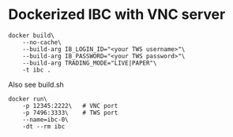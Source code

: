 # Dockerized IBC with VNC server

```
docker build\
    --no-cache\
    --build-arg IB_LOGIN_ID="<your TWS username>"\
    --build-arg IB_PASSWORD="<your TWS password>"\
    --build-arg TRADING_MODE="LIVE|PAPER"\
    -t ibc .
```
Also see build.sh


```
docker run\
    -p 12345:2222\   # VNC port
    -p 7496:3333\    # TWS port
    --name=ibc-0\
    -dt --rm ibc
```
